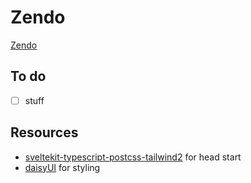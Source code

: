 # Zendo
[Zendo](https://boardgamegeek.com/boardgame/6830/zendo)

## To do
- [ ] stuff

## Resources
- [sveltekit-typescript-postcss-tailwind2](https://github.com/dansvel/sveltekit-typescript-postcss-tailwind2) for head start
- [daisyUI](https://daisyui.com/) for styling
